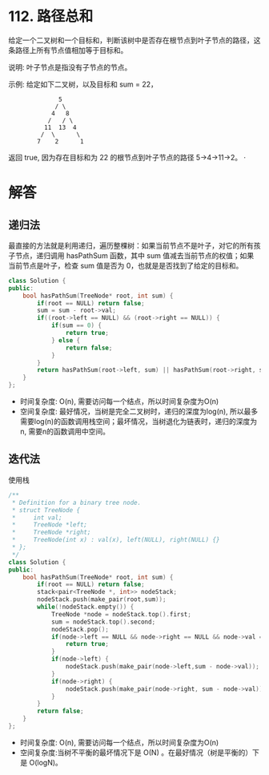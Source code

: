 # 112. 路径总和

给定一个二叉树和一个目标和，判断该树中是否存在根节点到叶子节点的路径，这条路径上所有节点值相加等于目标和。

说明: 叶子节点是指没有子节点的节点。

示例: 
给定如下二叉树，以及目标和 sum = 22，
```
              5
             / \
            4   8
           /   / \
          11  13  4
         /  \      \
        7    2      1
```
返回 true, 因为存在目标和为 22 的根节点到叶子节点的路径 5->4->11->2。
·

# 解答
## 递归法
最直接的方法就是利用递归，遍历整棵树：如果当前节点不是叶子，对它的所有孩子节点，递归调用 hasPathSum 函数，其中 sum 值减去当前节点的权值；如果当前节点是叶子，检查 sum 值是否为 0，也就是是否找到了给定的目标和。

```C++
class Solution {
public:
    bool hasPathSum(TreeNode* root, int sum) {
        if(root == NULL) return false;
        sum = sum - root->val;
        if((root->left == NULL) && (root->right == NULL)) {
            if(sum == 0) {
                return true;
            } else {
                return false;
            }
        }
        return hasPathSum(root->left, sum) || hasPathSum(root->right, sum);
    }
};
```
* 时间复杂度: O(n), 需要访问每一个结点，所以时间复杂度为O(n)
* 空间复杂度: 最好情况，当树是完全二叉树时，递归的深度为log(n), 所以最多需要log(n)的函数调用栈空间；最坏情况，当树退化为链表时，递归的深度为n, 需要n的函数调用中空间。


## 迭代法
使用栈
```C++
/**
 * Definition for a binary tree node.
 * struct TreeNode {
 *     int val;
 *     TreeNode *left;
 *     TreeNode *right;
 *     TreeNode(int x) : val(x), left(NULL), right(NULL) {}
 * };
 */
class Solution {
public:
    bool hasPathSum(TreeNode* root, int sum) {
        if(root == NULL) return false;
        stack<pair<TreeNode *, int>> nodeStack;
        nodeStack.push(make_pair(root,sum));
        while(!nodeStack.empty()) {
            TreeNode *node = nodeStack.top().first;
            sum = nodeStack.top().second;
            nodeStack.pop();
            if(node->left == NULL && node->right == NULL && node->val == sum) {
                return true;
            }
            if(node->left) {
                nodeStack.push(make_pair(node->left,sum - node->val));
            }
            if(node->right) {
                nodeStack.push(make_pair(node->right, sum - node->val));
            }
        }
        return false;
    }
};
```

* 时间复杂度: O(n), 需要访问每一个结点，所以时间复杂度为O(n)
* 空间复杂度:当树不平衡的最坏情况下是 O(N) 。在最好情况（树是平衡的）下是 O(log⁡N)。